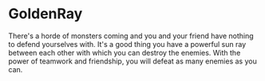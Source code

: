 # GoldenRay
 There's a horde of monsters coming and you and your friend have nothing to defend yourselves with. It's a good thing you have a powerful sun ray between each other with which you can destroy the enemies. With the power of teamwork and friendship, you will defeat as many enemies as you can.

